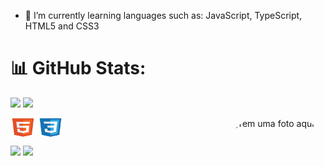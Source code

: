 

- 🌱 I’m currently learning languages ​​such as: JavaScript, TypeScript, HTML5 and CSS3

# 📊 GitHub Stats:
![](https://github-readme-stats.vercel.app/api?username=araujoedu7&theme=blue-green&hide_border=false&include_all_commits=false&count_private=false)
![](https://github-readme-streak-stats.herokuapp.com/?user=araujoedu7&theme=blue-green&hide_border=false)<br/> 
  
  <img align="center" alt="ea-HTML" height="30" width="40" src="https://raw.githubusercontent.com/devicons/devicon/master/icons/html5/html5-original.svg">
  <img align="center" alt="ea-CSS" height="30" width="40" src="https://raw.githubusercontent.com/devicons/devicon/master/icons/css3/css3-original.svg">
 
  <img align="right" alt="Tem uma foto aqui =)" height="150" style="border-radius:50px;" src="">
</div>


<br>


<div> 
  
  <a href="https://instagram.com/e.araujo07" target="_blank"><img src="https://img.shields.io/badge/-Instagram-%23E4405F?style=for-the-badge&logo=instagram&logoColor=white" target="_blank"></a>
  <a href = "mailto:ea144027@gmail.com"><img src="https://img.shields.io/badge/-Gmail-%23333?style=for-the-badge&logo=gmail&logoColor=white" target="_blank"></a>
 


   

